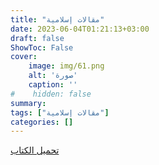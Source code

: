 ```yaml
---
title: "مقالات إسلامية"
date: 2023-06-04T01:21:13+03:00
draft: false
ShowToc: False
cover:
    image: img/61.png
    alt: 'صورة'
    caption: ''
#    hidden: false
summary: 
tags: ["مقالات إسلامية"]
categories: []
---
```

[تحميل الكتاب](./../../books/61.pdf)

